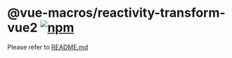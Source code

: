 # @vue-macros/reactivity-transform-vue2 [![npm](https://img.shields.io/npm/v/@vue-macros/reactivity-transform-vue2.svg)](https://npmjs.com/package/@vue-macros/reactivity-transform-vue2)

Please refer to [README.md](https://github.com/sxzz/unplugin-vue-macros#readme)
